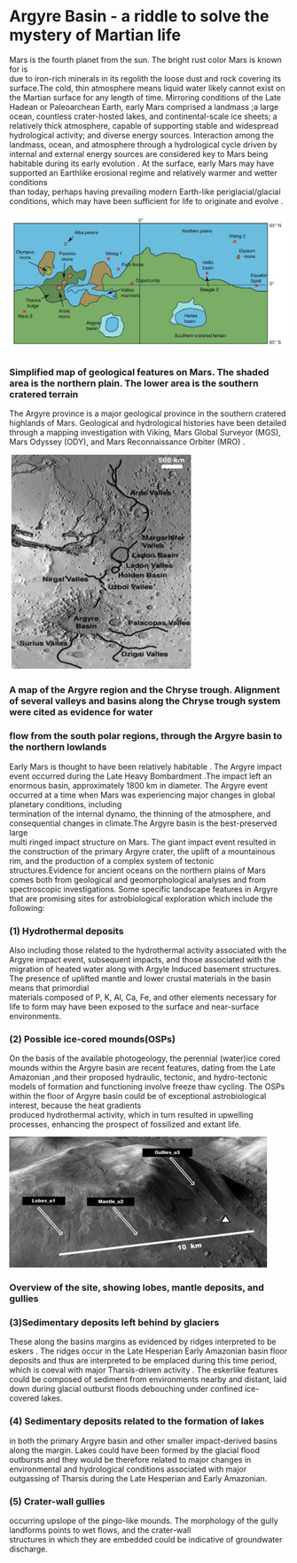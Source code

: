 # Argyre Basin  - a riddle to solve the mystery of Martian life

Mars is the fourth planet from the sun. The bright rust color Mars is known for is   
due to iron-rich minerals in its regolith the loose dust and rock covering its 
surface.The  cold, thin atmosphere means liquid water likely cannot exist on the 
Martian surface  for any length of time. Mirroring conditions of the Late Hadean or Paleoarchean Earth, early Mars 
comprised a landmass ;a large ocean, countless  crater-hosted lakes, and continental-scale ice sheets; a relatively thick atmosphere, 
capable of supporting stable and widespread hydrological activity; and diverse energy sources. Interaction among the landmass, ocean, and atmosphere through 
a hydrological  cycle driven by internal and external energy sources are considered  key to Mars being habitable during its early evolution . 
At the surface, early Mars may have supported an Earthlike erosional regime and relatively warmer and  wetter conditions  
than today, perhaps having prevailing modern Earth-like periglacial/glacial conditions, which may have been sufficient for life to originate and evolve . 

![map](img/basin_pic2.jpeg)

### Simplified map of geological features on Mars. The shaded area is the northern plain. The lower area is the southern cratered terrain
 
The Argyre province is a major geological province in the southern cratered highlands of Mars. Geological and hydrological histories have been detailed 
through a mapping investigation with Viking, Mars Global Surveyor (MGS), Mars Odyssey (ODY), and Mars Reconnaissance Orbiter (MRO) . 


![Argyre](img/basin_pic1.jpeg)
### A map of the Argyre region and the Chryse trough. Alignment of several valleys and basins along the Chryse trough system were cited as evidence for water         
### flow from the south polar regions, through the Argyre basin to the northern lowlands

Early Mars is thought to have been relatively habitable . The Argyre impact event  occurred during the Late Heavy Bombardment .The impact left an enormous basin, 
approximately 1800 km in diameter. The Argyre event occurred at a time when  Mars was experiencing major changes in global planetary conditions, including    
termination of the internal dynamo, the thinning of the atmosphere, and consequential changes in climate.The Argyre basin is the best-preserved large    
multi ringed impact structure on Mars. The giant impact event resulted in the construction of the primary Argyre crater, the uplift of a mountainous rim, and the 
production of a complex system of tectonic structures.Evidence for ancient oceans on the northern plains of Mars comes both 
from  geological and geomorphological analyses and from spectroscopic investigations.
Some specific landscape features in Argyre that are promising sites for astrobiological exploration which include the following:

### (1) Hydrothermal deposits

Also including those related to the hydrothermal activity associated with the Argyre impact event, subsequent impacts, and those associated with the migration of 
heated water along with Argyle Induced basement structures. The presence of uplifted mantle and lower crustal materials in the basin means that primordial      
materials composed of P, K, Al, Ca, Fe, and other elements necessary for life to form may have been exposed to the surface and near-surface environments.

### (2) Possible ice-cored mounds(OSPs)

On the basis of the available photogeology, the perennial (water)ice cored mounds  within the Argyre basin are recent features, dating from 
the Late Amazonian ,and their proposed hydraulic, tectonic, and hydro-tectonic models of formation and functioning involve freeze thaw cycling. 
The OSPs within the floor of Argyre basin could be of exceptional astrobiological interest, because the heat gradients          
produced hydrothermal activity, which in turn resulted in upwelling processes, enhancing the prospect of fossilized and extant life. 

![Sites](img/basin_pic3.jpeg)
### Overview of the site, showing lobes, mantle deposits, and gullies 

### (3)Sedimentary deposits left behind by glaciers

These along the basins margins as evidenced by ridges interpreted to be eskers . The ridges occur in the Late Hesperian Early Amazonian basin 
floor deposits and thus are interpreted to be emplaced during this time period, which is coeval with major Tharsis-driven activity . The eskerlike 
features could be composed of sediment from environments nearby and distant, laid down  during glacial outburst floods debouching under confined ice-covered lakes.

### (4) Sedimentary deposits related to the formation of lakes

in both the primary Argyre basin and other smaller impact-derived basins along the margin. 
Lakes could have been formed by the glacial flood outbursts and they would be  therefore related to major changes in environmental and hydrological conditions 
associated with major outgassing of Tharsis during the Late Hesperian and Early Amazonian. 

### (5) Crater-wall gullies

occurring upslope of the pingo-like mounds. The morphology of the gully landforms points to wet flows, and the crater-wall    
structures in which they are embedded could be indicative of groundwater discharge.  



